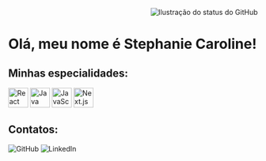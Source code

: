 <!-- Imagem do GitHub Stats alinhada à direita -->
<p align="right">
  <img src="https://github-readme-stats.vercel.app/api?username=StephanieCaroll&show_icons=true&title_color=783c00&text_color=af552e&icon_color=783c00&bg_color=f8efd4&cache_seconds=2300" alt="Ilustração do status do GitHub">
</p>

# Olá, meu nome é **Stephanie Caroline!**

## Minhas especialidades:
<p>
  <img src="https://cdn.jsdelivr.net/gh/devicons/devicon/icons/react/react-original.svg" alt="React" width="40" height="40" /> 
  <img src="https://cdn.jsdelivr.net/gh/devicons/devicon/icons/java/java-original.svg" alt="Java" width="40" height="40" /> 
  <img src="https://cdn.jsdelivr.net/gh/devicons/devicon/icons/javascript/javascript-original.svg" alt="JavaScript" width="40" height="40" /> 
  <img src="https://cdn.jsdelivr.net/gh/devicons/devicon/icons/nextjs/nextjs-original.svg" alt="Next.js" width="40" height="40" />
</p>

## Contatos:
<p>
  <img src="https://img.shields.io/static/v1?label=GitHub&message=StephanieCaroll&color=f8efd4&style=for-the-badge&logo=GitHub" alt="GitHub">
  <img src="https://img.shields.io/static/v1?label=LinkedIn&message=StephanieCaroll&color=0A66C2&style=for-the-badge&logo=LinkedIn" alt="LinkedIn">
</p>
